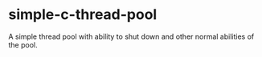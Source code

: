 # simple-c-thread-pool
A simple thread pool with ability to shut down and other normal abilities of the pool.
